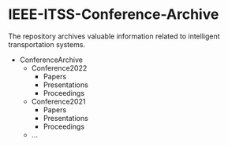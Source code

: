 # IEEE-ITSS-Conference-Archive
The repository archives valuable information related to intelligent transportation systems. 
- ConferenceArchive
  - Conference2022
    - Papers
    - Presentations
    - Proceedings
  - Conference2021
    - Papers
    - Presentations
    - Proceedings
  - ...
